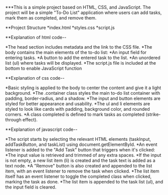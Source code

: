 ***This is a simple project based on HTML, CSS, and JavaScript. The project will be a simple "To-Do List" application where users can add tasks, mark them as completed, and remove them.

**Project Structure
*index.html
*styles.css
*script.js

**Explanation of html code--

*The head section includes metadata and the link to the CSS file.
*The body contains the main elements of the to-do list:
*An input field for entering tasks.
*A button to add the entered task to the list.
*An unordered list (ul) where tasks will be displayed.
*The script.js file is included at the bottom to enable JavaScript function


**Explanation of css code--

*Basic styling is applied to the body to center the content and give it a light background.
*The .container class styles the main to-do list container with padding, border-radius, and a shadow.
*The input and button elements are styled for better appearance and usability.
*The ul and li elements are styled to look like cards with padding, background color, and rounded corners.
*A class completed is defined to mark tasks as completed (strike-through effect).


**Explanation of javascript  code--

*The script starts by selecting the relevant HTML elements (taskInput, addTaskButton, and taskList) using document.getElementById.
*An event listener is added to the "Add Task" button that triggers when it's clicked:
*The input value is retrieved and trimmed of any extra spaces.
*If the input is not empty, a new list item (li) is created and the task text is added as a text node.
*A "Remove" button is also created and appended to the list item, with an event listener to remove the task when clicked.
*The list item itself has an event listener to toggle the completed class when clicked, marking the task as done.
*The list item is appended to the task list (ul), and the input field is cleared.



